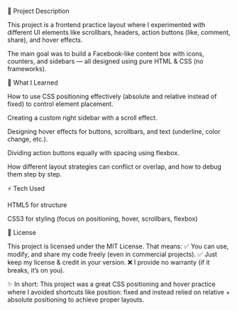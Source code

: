 📌 Project Description

This project is a frontend practice layout where I experimented with different UI elements like scrollbars, headers, action buttons (like, comment, share), and hover effects.

The main goal was to build a Facebook-like content box with icons, counters, and sidebars — all designed using pure HTML & CSS (no frameworks).

🎯 What I Learned

How to use CSS positioning effectively (absolute and relative instead of fixed) to control element placement.

Creating a custom right sidebar with a scroll effect.

Designing hover effects for buttons, scrollbars, and text (underline, color change, etc.).

Dividing action buttons equally with spacing using flexbox.

How different layout strategies can conflict or overlap, and how to debug them step by step.

⚡ Tech Used

HTML5 for structure

CSS3 for styling (focus on positioning, hover, scrollbars, flexbox)

📜 License

This project is licensed under the MIT License.
That means:
✅ You can use, modify, and share my code freely (even in commercial projects).
✅ Just keep my license & credit in your version.
❌ I provide no warranty (if it breaks, it’s on you).

✨ In short:
This project was a great CSS positioning and hover practice where I avoided shortcuts like position: fixed and instead relied on relative + absolute positioning to achieve proper layouts.
